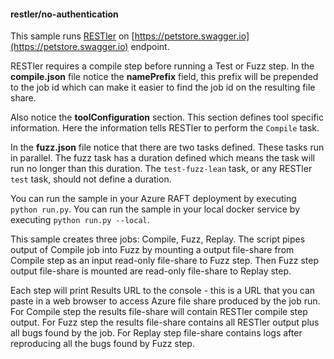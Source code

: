 #### restler/no-authentication

This sample runs [RESTler](https://github.com/microsoft/restler-fuzzer) on [https://petstore.swagger.io](https://petstore.swagger.io) endpoint.

RESTler requires a compile step before running a Test or Fuzz step. In the **compile.json** file
notice the **namePrefix** field, this prefix will be prepended to the job id which can make it easier to find
the job id on the resulting file share. 

Also notice the **toolConfiguration** section. This section defines tool specific information. Here the information
tells RESTler to perform the `Compile` task. 

In the **fuzz.json** file notice that there are two tasks defined. These tasks run in parallel. The fuzz
task has a duration defined which means the task will run no longer than this duration. The `test-fuzz-lean` task, 
or any RESTler `test` task, should not define a duration.

You can run the sample in your Azure RAFT deployment by executing `python run.py`. 
You can run the sample in your local docker service by executing `python run.py --local`.

This sample creates three jobs: Compile, Fuzz, Replay. The script pipes output of Compile job into Fuzz by mounting a output file-share from Compile step as an input read-only file-share to Fuzz step. Then Fuzz step output file-share is mounted are read-only file-share to Replay step.

Each step will print Results URL to the console - this is a URL that you can paste in a web browser to access Azure file share produced by the job run. For Compile step the results file-share  will contain RESTler compile step output. For Fuzz step the results file-share contains all RESTler output plus all bugs found by the job. For Replay step file-share contains logs after reproducing all the bugs found by Fuzz step.



